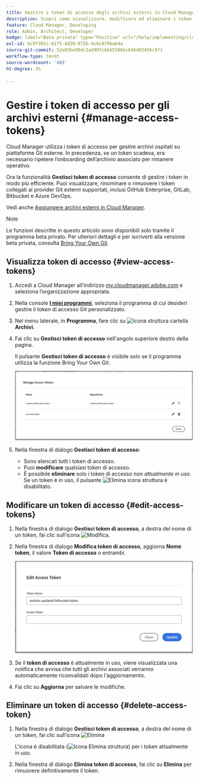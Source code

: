 ```yaml
---
title: Gestire i token di accesso degli archivi esterni in Cloud Manager
description: Scopri come visualizzare, modificare ed eliminare i token di accesso utilizzati per Bring Your Own Git in AEM Cloud Manager.
feature: Cloud Manager, Developing
role: Admin, Architect, Developer
badge: label="Beta privata" type="Positive" url="/help/implementing/cloud-manager/release-notes/current.md#manage-access-tokens"
exl-id: bc9f392c-61f5-4d39-972b-4c6c8f9bab4a
source-git-commit: 52e05be90dc1a4997c6b65306bc646d03456c971
workflow-type: tm+mt
source-wordcount: '403'
ht-degree: 3%

---
```


# Gestire i token di accesso per gli archivi esterni {#manage-access-tokens}

Cloud Manager utilizza i token di accesso per gestire archivi ospitati su piattaforme Git esterne. In precedenza, se un token scadeva, era necessario ripetere l’onboarding dell’archivio associato per rimanere operativo.

Ora la funzionalità **Gestisci token di accesso** consente di gestire i token in modo più efficiente. Puoi visualizzare, rinominare o rimuovere i token collegati ai provider Git esterni supportati, inclusi GitHub Enterprise, GitLab, Bitbucket e Azure DevOps.

Vedi anche [Aggiungere archivi esterni in Cloud Manager](/help/implementing/cloud-manager/managing-code/external-repositories.md).

>[!NOTE]
>
>Le funzioni descritte in questo articolo sono disponibili solo tramite il programma beta privato. Per ulteriori dettagli e per iscriverti alla versione beta privata, consulta [Bring Your Own Git](/help/implementing/cloud-manager/release-notes/current.md#gitlab-bitbucket).

## Visualizza token di accesso {#view-access-tokens}

1. Accedi a Cloud Manager all’indirizzo [my.cloudmanager.adobe.com](https://my.cloudmanager.adobe.com/) e seleziona l’organizzazione appropriata.
1. Nella console **[I miei programmi](/help/implementing/cloud-manager/navigation.md#my-programs)**, seleziona il programma di cui desideri gestire il token di accesso Git personalizzato.
1. Nel menu laterale, in **Programma**, fare clic su ![Icona struttura cartella](https://spectrum.adobe.com/static/icons/workflow_18/Smock_FolderOutline_18_N.svg) **Archivi**.
1. Fai clic su **Gestisci token di accesso** nell&#39;angolo superiore destro della pagina.

   Il pulsante **Gestisci token di accesso** è visibile solo se il programma utilizza la funzione Bring Your Own Git.

   ![Finestra di dialogo Gestisci token di accesso contenente un token attivo e un token inattivo](/help/implementing/cloud-manager/managing-code/assets/access-tokens-manage.png)

1. Nella finestra di dialogo **Gestisci token di accesso**:
   * Sono elencati tutti i token di accesso.
   * Puoi **modificare** qualsiasi token di accesso.
   * È possibile **eliminare** solo i token di accesso *non attualmente in uso*. Se un token è in uso, il pulsante ![Elimina icona struttura](https://spectrum.adobe.com/static/icons/workflow_18/Smock_DeleteOutline_18_N.svg) è disabilitato.

## Modificare un token di accesso {#edit-access-tokens}

1. Nella finestra di dialogo **Gestisci token di accesso**, a destra del nome di un token, fai clic sull&#39;icona ![Modifica](https://spectrum.adobe.com/static/icons/workflow_18/Smock_Edit_18_N.svg).
1. Nella finestra di dialogo **Modifica token di accesso**, aggiorna **Nome token**, il valore **Token di accesso** o entrambi.

   ![Finestra di dialogo Modifica token di accesso](/help/implementing/cloud-manager/managing-code/assets/access-tokens-edit.png)

1. Se il **token di accesso** è attualmente in uso, viene visualizzata una notifica che avvisa che tutti gli archivi associati verranno automaticamente riconvalidati dopo l&#39;aggiornamento.

1. Fai clic su **Aggiorna** per salvare le modifiche.

## Eliminare un token di accesso {#delete-access-token}

1. Nella finestra di dialogo **Gestisci token di accesso**, a destra del nome di un token, fai clic sull&#39;icona ![Elimina](https://spectrum.adobe.com/static/icons/workflow_18/Smock_Delete_18_N.svg)

   L&#39;icona è disabilitata (![Icona Elimina struttura](https://spectrum.adobe.com/static/icons/workflow_18/Smock_DeleteOutline_18_N.svg)) per i token attualmente in uso.

1. Nella finestra di dialogo **Elimina token di accesso**, fai clic su **Elimina** per rimuovere definitivamente il token.
